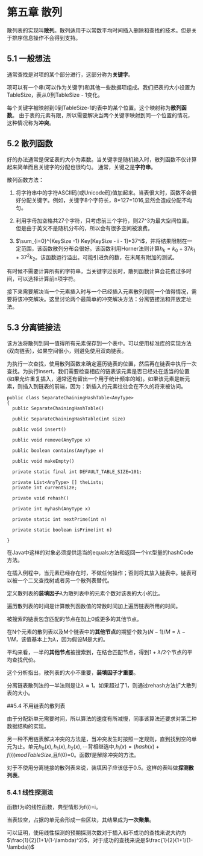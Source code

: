 # 第五章 散列

散列表的实现叫**散列**。散列适用于以常数平均时间插入删除和查找的技术。但是关于排序信息操作不会得到支持。

## 5.1 一般想法

通常查找是对项的某个部分进行，这部分称为**关键字**。

项可以有一个串(可以作为关键字)和其他一些数据项组成。我们把表的大小设置为TableSize，表从0到TableSize - 1变化。

每个关键字被映射到0到TableSize-1的表中的某个位置。这个映射称为**散列函数**。
由于表的元素有限，所以需要解决当两个关键字映射到同一个位置的情况，这种情况称为**冲突**。

## 5.2 散列函数

好的办法通常是保证表的大小为素数。当关键字是随机输入时，散列函数不仅计算起来简单而且关键字的分配也很均匀。
通常，关键之是**字符串**。

散列函数方法：

1. 将字符串中的字符ASCII码(或Unicode码)值加起来。当表很大时，函数不会很好分配关键字。例如，关键字8个字符长，8*127=1016,显然会造成分配不均匀。

2. 利用字母加空格共27个字符，只考虑前三个字符，则27^3为最大空间位置。但是由于英文不是随机分布的，所以会有很多空间被浪费。

3. $\sum_{i=0}^{KeySize -1} Key[KeySize - i - 1]*37^i$，并将结果限制在一定范围，该函数散列分布会很好。该函数利用Horner法则计算$h_k=k_0+37k_1+37^2k_2$。该函数运行溢出。可能引进负的数，在末尾有附加的测试。

有时候不需要计算所有的字符串，当关键字过长时，散列函数计算会花费过多时间，可以选择计算前n项字符。

接下来需要解决当一个元素插入时与一个已经插入元素散列到同一个值得情况，需要将该冲突解决。这里讨论两个最简单的冲突解决方法：分离链接法和开放定址法。

## 5.3 分离链接法

该方法将散列到同一值得所有元素保存到一个表中。可以使用标准库的实现方法(双向链表)，如果空间很小，则避免使用双向链表。

为执行一次查找，使用散列函数来确定遍历链表的位置，然后再在链表中执行一次查找。为执行insert，我们需要检查相应的链表该元素是否已经处在适当的位置(如果允许重复插入，通常还有留出一个用于统计频率的域)。如果该元素是新元素，则插入到链表的前端，因为：新插入的元素往往会在不久的将来被访问。

```
public class SeparateChainingHashTable<AnyType>
{
  public SeparateChainingHashTable()

  public SeparateChainingHashTable(int size)

  public void insert()

  public void remove(AnyType x)

  public boolean contains(AnyType x)

  public void makeEmpty()

  private static final int DEFAULT_TABLE_SIZE=101;

  private List<AnyType> [] theLists;
  private int currentSize;

  private void rehash()

  private int myhash(AnyType x)

  private static int nextPrime(int n)

  private static boolean isPrime(int n)

}
```

在Java中这样的对象必须提供适当的equals方法和返回一个int型量的hashCode方法。

在插入例程中，当元素已经存在时，不做任何操作；否则将其放入链表中。链表可以被一个二叉查找树或者另一个散列表替代。

定义散列表的**装填因子**$\lambda$为散列表中的元素个数对该表的大小的比。

遍历散列表的时间是计算散列函数值的常数时间加上遍历链表所用的时间。

被搜索的链表包含匹配的节点在加上0或更多的其他节点。

在N个元素的散列表以及M个链表中的**其他节点**的期望个数为$(N-1)/M=\lambda - 1/M$，该值基本上为$\lambda$，因为假设M是大的。

平均来看，一半的**其他节点**被搜索到，在结合匹配节点，得到$1+\lambda/2$个节点的平均查找代价。

这个分析指出，散列表的大小不重要，**装填因子才重要**。

分离链表散列法的一半法则是让$\lambda\approx1$。如果超过了1，则通过rehash方法扩大散列表的大小。

##5.4 不用链表的散列表

由于分配新单元需要时间，所以算法的速度有所减慢，同事该算法还要求对第二种数据结构的实现。

另一种不用链表解决冲突的方法是，当冲突发生时按照一定规则，直到找到空的单元为止。单元$h_0(x),h_1(x),h_2(x),\cdots$背相继选中,$h_i(x)=(hash(x)+f(i)) mod TableSize$,且f(0)=0。函数f是解除冲突的方法。

对于不使用分离链接的散列表来说，装填因子应该低于0.5。这样的表叫做**探测散列表**。

### 5.4.1 线性探测法

函数f为i的线性函数，典型情形为f(i)=i。

当表较空，占据的单元会形成一些区块，其结果成为**一次聚集**。

可以证明，使用线性探测的预期探测次数对于插入和不成功的查找来说大约为$\frac{1}{2}(1+1/(1-\lambda)^2)$，对于成功的查找来说是$\frac{1}{2}(1+1/(1-\lambda))$
